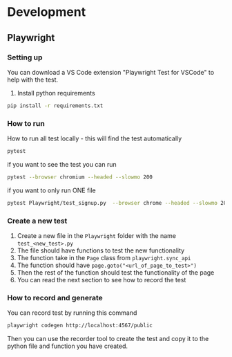 # Development


## Playwright

### Setting up

You can download a VS Code extension "Playwright Test for VSCode" to help with the test.

1. Install python requirements

```bash
pip install -r requirements.txt
```

### How to run
How to run all test locally - this will find the test automatically

```bash
pytest
```

if you want to see the test you can run
```bash
pytest --browser chromium --headed --slowmo 200
```

if you want to only run ONE file

```bash
pytest Playwright/test_signup.py  --browser chrome --headed --slowmo 200
```
### Create a new test
1. Create a new file in the `Playwright` folder with the name `test_<new_test>.py`
1. The file should have functions to test the new functionality
1. The function take in the `Page` class from `playwright.sync_api` 
1. The function should have `page.goto("<url_of_page_to_test>")`
1. Then the rest of the function should test the functionality of the page
1. You can read the next section to see how to record the test


### How to record and generate

You can record test by running this command
```bash
playwright codegen http://localhost:4567/public
```

Then you can use the recorder tool to create the test and copy it to the python file and function you have created.

